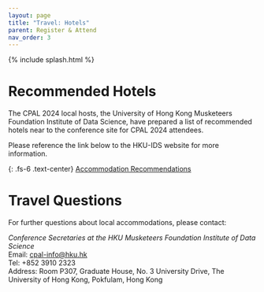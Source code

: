 ```yaml
---
layout: page
title: "Travel: Hotels"
parent: Register & Attend
nav_order: 3
---
```


{% include splash.html %}

# Recommended Hotels

The CPAL 2024 local hosts, the University of Hong Kong Musketeers Foundation
Institute of Data Science, have prepared a list of recommended hotels near to the
conference site for CPAL 2024 attendees.

Please reference the link below to the HKU-IDS website for more information.

{: .fs-6 .text-center}
[Accommodation Recommendations](https://datascience.hku.hk/cpal/#accommodation)


# Travel Questions

For further questions about local accommodations, please contact:

*Conference Secretaries at the HKU Musketeers Foundation Institute of Data Science*<br>
Email: [cpal-info@hku.hk](mailto:cpal-info@hku.hk) <br>
Tel: +852 3910 2323 <br>
Address: Room P307, Graduate House, No. 3 University Drive, The University of Hong Kong, Pokfulam, Hong Kong
